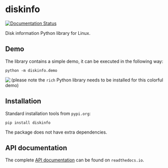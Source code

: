 # diskinfo
[![Documentation Status](https://readthedocs.org/projects/diskinfo/badge/?version=latest)](https://diskinfo.readthedocs.io/en/latest/?badge=latest)

Disk information Python library for Linux.

Demo
----
The library contains a simple demo, it can be executed in the following way:

    python -m diskinfo.demo

<img src="https://github.com/petersulyok/diskinfo/raw/main/docs/diskinfo_rich_demo.png" align="left">

(please note the `rich` Python library needs to be installed for this colorful demo)

Installation
------------
Standard installation tools from `pypi.org`:

    pip install diskinfo

The package does not have extra dependencies.

API documentation
-----------------
The complete [API documentation](https://diskinfo.readthedocs.io/en/latest/index.html) can be found on
`readthedocs.io`.
